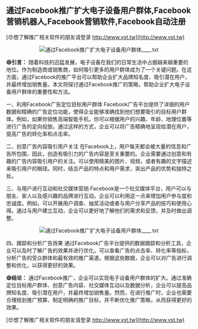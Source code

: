 ## **通过Facebook推广扩大电子设备用户群体,Facebook营销机器人,Facebook营销软件,Facebook自动注册**

[😍想了解推广相关软件的朋友请登录 http://www.vst.tw](http://www.vst.tw)

 <center><img src="https://vst.tw/MP4/tuiguang/png/5.png" alt="通过Facebook推广扩大电子设备用户群体____.txt"></center>

**😄引言：**
随着科技的迅猛发展，电子设备在我们的日常生活中占据越来越重要的地位。作为制造商或销售商，如何吸引更多的用户群体成为了一个关键问题。在这方面，通过Facebook的推广平台可以帮助企业扩大品牌知名度、吸引潜在用户，并最终增加销售量。本文将探讨通过Facebook推广的策略，帮助企业扩大电子设备用户群体的重要性和方法。

一、利用Facebook广告定位目标用户群体
Facebook广告平台提供了详细的用户数据和精确的广告定位功能，使得企业能够准确找到他们想要吸引的目标用户群体。例如，如果你销售高端智能手机，你可以根据用户的兴趣、年龄、地理位置等进行广告的定向投放。通过这样的方式，企业可以将广告精确地呈现给潜在用户，提高广告的转化率和点击率。

二、创意广告内容吸引用户关注
在Facebook上，用户每天都会被大量的信息和广告所包围，因此，创造有吸引力的广告内容是至关重要的。企业需要通过创意和有趣的广告内容吸引用户的关注。可以使用精美的图片、视频，或者有趣的文字描述来吸引用户的眼球。同时，结合产品的特点和用户需求，突出产品的优势和独特之处。

三、与用户进行互动和社交媒体营销
Facebook是一个社交媒体平台，用户可以与朋友、家人以及感兴趣的品牌进行互动。企业可以利用这一点来增加用户参与度和忠诚度。例如，可以开展用户调查、抽奖活动或者与用户分享产品的技巧和使用心得。通过与用户建立互动，企业可以更好地了解他们的需求和反馈，并及时做出调整。

 <center><img src="https://vst.tw/MP4/tuiguang/png/2.png" alt="通过Facebook推广扩大电子设备用户群体____.txt"></center>

四、跟踪和分析广告效果
通过Facebook广告平台提供的数据跟踪和分析工具，企业可以及时了解广告的效果并进行优化。可以查看广告的点击率、转化率等指标，分析广告的受众群体和最有效的推广渠道。根据这些数据，企业可以对广告进行调整和优化，以获得更好的效果。

**😄结论：**
通过Facebook推广，企业可以实现电子设备用户群体的扩大。通过准确定位目标用户群体、创意广告内容、社交媒体互动以及数据分析，企业可以提高品牌知名度、吸引潜在用户，并最终增加销售量。然而，在进行推广时，企业也需要合理规划推广预算、制定明确的推广目标，并不断优化推广策略，从而获得更好的效果。

[😍想了解推广相关软件的朋友请登录 http://www.vst.tw](http://www.vst.tw)



